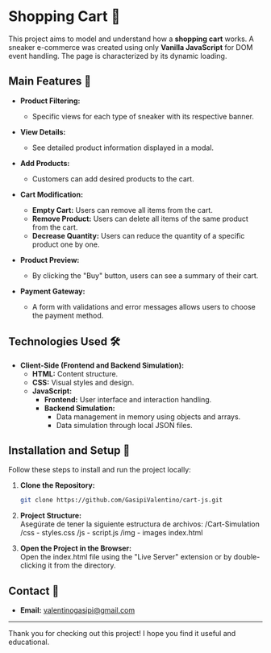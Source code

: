 # Shopping Cart 🛒  

This project aims to model and understand how a **shopping cart** works. A sneaker e-commerce was created using only **Vanilla JavaScript** for DOM event handling. The page is characterized by its dynamic loading.

## Main Features 🚀  

- **Product Filtering:**  
  - Specific views for each type of sneaker with its respective banner.  

- **View Details:**  
  - See detailed product information displayed in a modal.  

- **Add Products:**  
  - Customers can add desired products to the cart.  

- **Cart Modification:**  
  - **Empty Cart:** Users can remove all items from the cart.  
  - **Remove Product:** Users can delete all items of the same product from the cart.  
  - **Decrease Quantity:** Users can reduce the quantity of a specific product one by one.  

- **Product Preview:**  
  - By clicking the "Buy" button, users can see a summary of their cart.  

- **Payment Gateway:**  
  - A form with validations and error messages allows users to choose the payment method.  


## Technologies Used 🛠️  

- **Client-Side (Frontend and Backend Simulation):**  
  - **HTML:** Content structure.  
  - **CSS:** Visual styles and design.  
  - **JavaScript:**  
    - **Frontend:** User interface and interaction handling.  
    - **Backend Simulation:**  
      - Data management in memory using objects and arrays.  
      - Data simulation through local JSON files.  


## Installation and Setup 🔧  

Follow these steps to install and run the project locally:

1. **Clone the Repository:**  
   ```bash
   git clone https://github.com/GasipiValentino/cart-js.git

2. **Project Structure:**  
   Asegúrate de tener la siguiente estructura de archivos:
   /Cart-Simulation
      /css
        - styles.css
      /js
        - script.js
      /img
        - images
      index.html

2. **Open the Project in the Browser:**  
  Open the index.html file using the "Live Server" extension or by double-clicking it from the directory.


## Contact 📧

- **Email:** [valentinogasipi@gmail.com](mailto:valentinogasipi@gmail.com)

---

Thank you for checking out this project! I hope you find it useful and educational.
